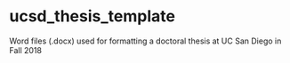 # ucsd_thesis_template
Word files (.docx) used for formatting a doctoral thesis at UC San Diego in Fall 2018
